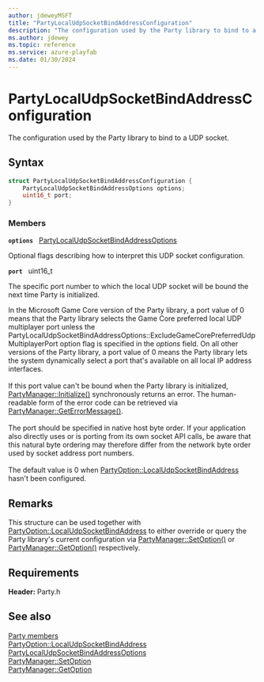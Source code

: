 ```yaml
---
author: jdeweyMSFT
title: "PartyLocalUdpSocketBindAddressConfiguration"
description: "The configuration used by the Party library to bind to a UDP socket."
ms.author: jdewey
ms.topic: reference
ms.service: azure-playfab
ms.date: 01/30/2024
---
```


# PartyLocalUdpSocketBindAddressConfiguration  

The configuration used by the Party library to bind to a UDP socket.  

## Syntax  
  
```cpp
struct PartyLocalUdpSocketBindAddressConfiguration {  
    PartyLocalUdpSocketBindAddressOptions options;  
    uint16_t port;  
}  
```
  
### Members  
  
**`options`** &nbsp; [PartyLocalUdpSocketBindAddressOptions](../enums/partylocaludpsocketbindaddressoptions.md)  
  
Optional flags describing how to interpret this UDP socket configuration.
  
**`port`** &nbsp; uint16_t  
  
The specific port number to which the local UDP socket will be bound the next time Party is initialized.
  
In the Microsoft Game Core version of the Party library, a port value of 0 means that the Party library selects the Game Core preferred local UDP multiplayer port unless the PartyLocalUdpSocketBindAddressOptions::ExcludeGameCorePreferredUdpMultiplayerPort option flag is specified in the *options* field. On all other versions of the Party library, a port value of 0 means the Party library lets the system dynamically select a port that's available on all local IP address interfaces. <br /><br /> If this port value can't be bound when the Party library is initialized, [PartyManager::Initialize()](../classes/PartyManager/methods/partymanager_initialize.md) synchronously returns an error. The human-readable form of the error code can be retrieved via [PartyManager::GetErrorMessage()](../classes/PartyManager/methods/partymanager_geterrormessage.md).   <br /><br /> The port should be specified in native host byte order. If your application also directly uses or is porting from its own socket API calls, be aware that this natural byte ordering may therefore differ from the network byte order used by socket address port numbers.   <br /><br /> The default value is 0 when [PartyOption::LocalUdpSocketBindAddress](../enums/partyoption.md) hasn't been configured.
  
## Remarks  
  
This structure can be used together with [PartyOption::LocalUdpSocketBindAddress](../enums/partyoption.md) to either override or query the Party library's current configuration via [PartyManager::SetOption()](../classes/PartyManager/methods/partymanager_setoption.md) or [PartyManager::GetOption()](../classes/PartyManager/methods/partymanager_getoption.md) respectively.
  
## Requirements  
  
**Header:** Party.h
  
## See also  
[Party members](../party_members.md)  
[PartyOption::LocalUdpSocketBindAddress](../enums/partyoption.md)  
[PartyLocalUdpSocketBindAddressOptions](../enums/partylocaludpsocketbindaddressoptions.md)  
[PartyManager::SetOption](../classes/PartyManager/methods/partymanager_setoption.md)  
[PartyManager::GetOption](../classes/PartyManager/methods/partymanager_getoption.md)
  
  

